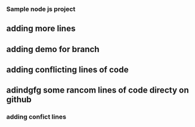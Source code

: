 ### Sample node js project

## adding more lines

## adding demo for branch

## adding conflicting lines of code

## adindgfg some rancom lines of code directy on github

### adding confict lines 